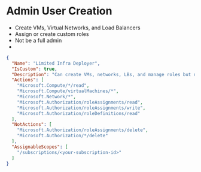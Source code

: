 # Admin User Creation



-  Create VMs, Virtual Networks, and Load Balancers
-  Assign or create custom roles
-  Not be a full admin
-  

```json
{
  "Name": "Limited Infra Deployer",
  "IsCustom": true,
  "Description": "Can create VMs, networks, LBs, and manage roles but not full admin",
  "Actions": [
    "Microsoft.Compute/*/read",
    "Microsoft.Compute/virtualMachines/*",
    "Microsoft.Network/*",
    "Microsoft.Authorization/roleAssignments/read",
    "Microsoft.Authorization/roleAssignments/write",
    "Microsoft.Authorization/roleDefinitions/read"
  ],
  "NotActions": [
    "Microsoft.Authorization/roleAssignments/delete",
    "Microsoft.Authorization/*/delete"
  ],
  "AssignableScopes": [
    "/subscriptions/<your-subscription-id>"
  ]
}

```